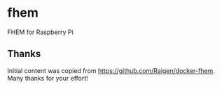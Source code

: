 # fhem
FHEM for Raspberry Pi


## Thanks
Initial content was copied from https://github.com/Raigen/docker-fhem. Many thanks for your effort! 
